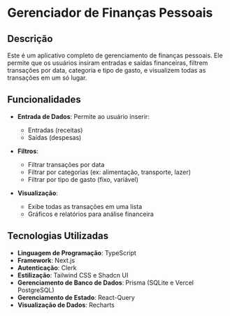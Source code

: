 # Gerenciador de Finanças Pessoais

## Descrição

Este é um aplicativo completo de gerenciamento de finanças pessoais. Ele permite que os usuários insiram entradas e saídas financeiras, filtrem transações por data, categoria e tipo de gasto, e visualizem todas as transações em um só lugar.

## Funcionalidades

- **Entrada de Dados**: Permite ao usuário inserir:
  - Entradas (receitas)
  - Saídas (despesas)

- **Filtros**:
  - Filtrar transações por data
  - Filtrar por categorias (ex: alimentação, transporte, lazer)
  - Filtrar por tipo de gasto (fixo, variável)

- **Visualização**:
  - Exibe todas as transações em uma lista
  - Gráficos e relatórios para análise financeira

## Tecnologias Utilizadas

- **Linguagem de Programação**: TypeScript
- **Framework**: Next.js
- **Autenticação**: Clerk
- **Estilização**: Tailwind CSS e Shadcn UI
- **Gerenciamento de Banco de Dados**: Prisma (SQLite e Vercel PostgreSQL)
- **Gerenciamento de Estado**: React-Query
- **Visualização de Dados**: Recharts
